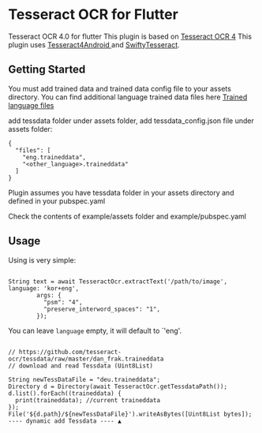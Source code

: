 # Tesseract OCR for Flutter

Tesseract OCR 4.0 for flutter
This plugin is based on <a href="https://github.com/tesseract-ocr/tesseract">Tesseract OCR 4</a>
This plugin uses <a href="https://github.com/adaptech-cz/Tesseract4Android/"> Tesseract4Android </a> and <a href="https://github.com/SwiftyTesseract/SwiftyTesseract">SwiftyTesseract</a>.

## Getting Started

You must add trained data and trained data config file to your assets directory.
You can find additional language trained data files here <a href="https://github.com/tesseract-ocr/tessdata">Trained language files</a>

add tessdata folder under assets folder, add tessdata_config.json file under assets folder:

```
{
  "files": [
    "eng.traineddata",
    "<other_language>.traineddata"
  ]
}
```

Plugin assumes you have tessdata folder in your assets directory and defined in your pubspec.yaml

Check the contents of example/assets folder and example/pubspec.yaml

## Usage

Using is very simple:

```

String text = await TesseractOcr.extractText('/path/to/image', language: 'kor+eng',
        args: {
          "psm": "4",
          "preserve_interword_spaces": "1",
        });

```

You can leave `language` empty, it will default to `'eng'.

```---- dynamic add Tessdata ---- ▼

// https://github.com/tesseract-ocr/tessdata/raw/master/dan_frak.traineddata
// download and read Tessdata (Uint8List)

String newTessDataFile = "deu.traineddata";
Directory d = Directory(await TesseractOcr.getTessdataPath());
d.list().forEach((traineddata) {
  print(traineddata); //current traineddata
});
File('${d.path}/${newTessDataFile}').writeAsBytes([Uint8List bytes]);
---- dynamic add Tessdata ---- ▲

```



